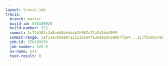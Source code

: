 ```yaml
---
layout: travis-job
travis:
  branch: master
  build-id: 576188928
  build-number: 322
  commit: 1c7fb101c4a0add8debbab7e962c22a2d3bd4059
  commit-range: 5af31a78dee0711111ace4fa369a1ac680b7f264...1c7fb101c4a0add8debbab7e962c22a2d3bd4059
  job-id: 576188933
  job-number: 322.5
  os-name: osx
  test-result: 0
---
```


